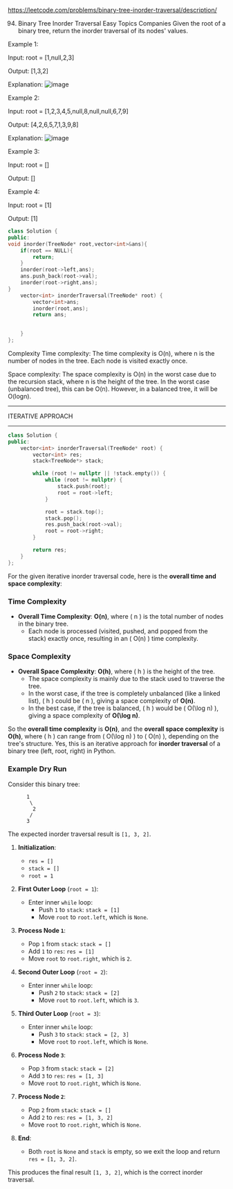 https://leetcode.com/problems/binary-tree-inorder-traversal/description/

94. Binary Tree Inorder Traversal
Easy
Topics
Companies
Given the root of a binary tree, return the inorder traversal of its nodes' values.

 

Example 1:

Input: root = [1,null,2,3]

Output: [1,3,2]

Explanation:
![image](https://github.com/user-attachments/assets/9e1679ff-e052-42d0-b73a-0bd0d492a9c3)



Example 2:

Input: root = [1,2,3,4,5,null,8,null,null,6,7,9]

Output: [4,2,6,5,7,1,3,9,8]

Explanation:
![image](https://github.com/user-attachments/assets/06f6b01c-f294-46ef-9d2a-7a695cdf4467)



Example 3:

Input: root = []

Output: []

Example 4:

Input: root = [1]

Output: [1]


```cpp
class Solution {
public:
void inorder(TreeNode* root,vector<int>&ans){
    if(root == NULL){
        return;
    }
    inorder(root->left,ans);
    ans.push_back(root->val);
    inorder(root->right,ans);
}
    vector<int> inorderTraversal(TreeNode* root) {
        vector<int>ans;
        inorder(root,ans);
        return ans;

        
    }
};
```

Complexity
Time complexity:
The time complexity is O(n), where n is the number of nodes in the tree. Each node is visited exactly once.

Space complexity:
The space complexity is O(n) in the worst case due to the recursion stack, where n is the height of the tree. In the worst case (unbalanced tree), this can be O(n). However, in a balanced tree, it will be O(logn).


---

ITERATIVE APPROACH

---

```cpp
class Solution {
public:
    vector<int> inorderTraversal(TreeNode* root) {
        vector<int> res;
        stack<TreeNode*> stack;

        while (root != nullptr || !stack.empty()) {
            while (root != nullptr) {
                stack.push(root);
                root = root->left;
            }

            root = stack.top();
            stack.pop();
            res.push_back(root->val);
            root = root->right;
        }

        return res;        
    }
};
```


For the given iterative inorder traversal code, here is the **overall time and space complexity**:

### Time Complexity
- **Overall Time Complexity**: **O(n)**, where \( n \) is the total number of nodes in the binary tree.
  - Each node is processed (visited, pushed, and popped from the stack) exactly once, resulting in an \( O(n) \) time complexity.

### Space Complexity
- **Overall Space Complexity**: **O(h)**, where \( h \) is the height of the tree.
  - The space complexity is mainly due to the stack used to traverse the tree.
  - In the worst case, if the tree is completely unbalanced (like a linked list), \( h \) could be \( n \), giving a space complexity of **O(n)**.
  - In the best case, if the tree is balanced, \( h \) would be \( O(\log n) \), giving a space complexity of **O(\log n)**. 

So the **overall time complexity** is **O(n)**, and the **overall space complexity** is **O(h)**, where \( h \) can range from \( O(\log n) \) to \( O(n) \), depending on the tree's structure.
Yes, this is an iterative approach for **inorder traversal** of a binary tree (left, root, right) in Python. 



### Example Dry Run

Consider this binary tree:

```
      1
       \
        2
       /
      3
```

The expected inorder traversal result is `[1, 3, 2]`.

1. **Initialization**:
   - `res = []`
   - `stack = []`
   - `root = 1`

2. **First Outer Loop** (`root = 1`):
   - Enter inner `while` loop:
     - Push `1` to `stack`: `stack = [1]`
     - Move `root` to `root.left`, which is `None`.

3. **Process Node `1`**:
   - Pop `1` from `stack`: `stack = []`
   - Add `1` to `res`: `res = [1]`
   - Move `root` to `root.right`, which is `2`.

4. **Second Outer Loop** (`root = 2`):
   - Enter inner `while` loop:
     - Push `2` to `stack`: `stack = [2]`
     - Move `root` to `root.left`, which is `3`.

5. **Third Outer Loop** (`root = 3`):
   - Enter inner `while` loop:
     - Push `3` to `stack`: `stack = [2, 3]`
     - Move `root` to `root.left`, which is `None`.

6. **Process Node `3`**:
   - Pop `3` from `stack`: `stack = [2]`
   - Add `3` to `res`: `res = [1, 3]`
   - Move `root` to `root.right`, which is `None`.

7. **Process Node `2`**:
   - Pop `2` from `stack`: `stack = []`
   - Add `2` to `res`: `res = [1, 3, 2]`
   - Move `root` to `root.right`, which is `None`.

8. **End**:
   - Both `root` is `None` and `stack` is empty, so we exit the loop and return `res = [1, 3, 2]`.

This produces the final result `[1, 3, 2]`, which is the correct inorder traversal.
